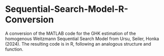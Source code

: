 # Sequential-Search-Model-R-Conversion
A conversion of the MATLAB code for the GHK estimation of the homogenous Weitzmann Sequential Search Model from Ursu, Seiler, Honka (2024). The resulting code is in R, following an analogous structure and function.
